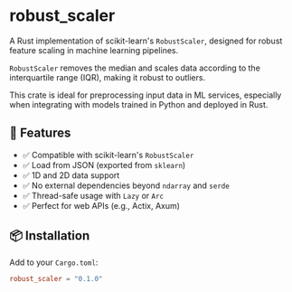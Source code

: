 # robust_scaler

A Rust implementation of scikit-learn's `RobustScaler`, designed for robust feature scaling in machine learning pipelines.

`RobustScaler` removes the median and scales data according to the interquartile range (IQR), making it robust to outliers.

This crate is ideal for preprocessing input data in ML services, especially when integrating with models trained in Python and deployed in Rust.

## 🚀 Features

- ✅ Compatible with scikit-learn's `RobustScaler`
- ✅ Load from JSON (exported from `sklearn`)
- ✅ 1D and 2D data support
- ✅ No external dependencies beyond `ndarray` and `serde`
- ✅ Thread-safe usage with `Lazy` or `Arc`
- ✅ Perfect for web APIs (e.g., Actix, Axum)

## 📦 Installation

Add to your `Cargo.toml`:

```toml
robust_scaler = "0.1.0"  
